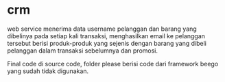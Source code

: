 # crm
web service menerima data username pelanggan dan barang yang dibelinya pada setiap kali transaksi, menghasilkan email ke pelanggan tersebut berisi produk-produk yang sejenis dengan barang yang dibeli pelanggan dalam transaksi sebelumnya dan promosi.


Final code di source code, folder please berisi code dari framework beego yang sudah tidak digunakan. 
